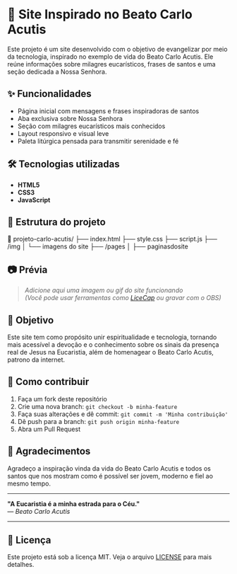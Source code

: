 # 🙏 Site Inspirado no Beato Carlo Acutis

Este projeto é um site desenvolvido com o objetivo de evangelizar por meio da tecnologia, inspirado no exemplo de vida do Beato Carlo Acutis. Ele reúne informações sobre milagres eucarísticos, frases de santos e uma seção dedicada a Nossa Senhora.

## ✨ Funcionalidades

- Página inicial com mensagens e frases inspiradoras de santos
- Aba exclusiva sobre Nossa Senhora
- Seção com milagres eucarísticos mais conhecidos
- Layout responsivo e visual leve
- Paleta litúrgica pensada para transmitir serenidade e fé

## 🛠️ Tecnologias utilizadas

- **HTML5**  
- **CSS3**  
- **JavaScript**

## 📁 Estrutura do projeto
📁 projeto-carlo-acutis/
├── index.html
├── style.css
├── script.js
├── /img
│ └── imagens do site
├── /pages
│ ├── paginasdosite


## 📷 Prévia

> *Adicione aqui uma imagem ou gif do site funcionando*  
> *(Você pode usar ferramentas como [LiceCap](https://www.cockos.com/licecap/) ou gravar com o OBS)*

## 🎯 Objetivo

Este site tem como propósito unir espiritualidade e tecnologia, tornando mais acessível a devoção e o conhecimento sobre os sinais da presença real de Jesus na Eucaristia, além de homenagear o Beato Carlo Acutis, patrono da internet.

## 📌 Como contribuir

1. Faça um fork deste repositório  
2. Crie uma nova branch: `git checkout -b minha-feature`  
3. Faça suas alterações e dê commit: `git commit -m 'Minha contribuição'`  
4. Dê push para a branch: `git push origin minha-feature`  
5. Abra um Pull Request

## 🙌 Agradecimentos

Agradeço a inspiração vinda da vida do Beato Carlo Acutis e todos os santos que nos mostram como é possível ser jovem, moderno e fiel ao mesmo tempo.

---

**"A Eucaristia é a minha estrada para o Céu."**  
— *Beato Carlo Acutis*

---

## 📄 Licença

Este projeto está sob a licença MIT. Veja o arquivo [LICENSE](LICENSE) para mais detalhes.
